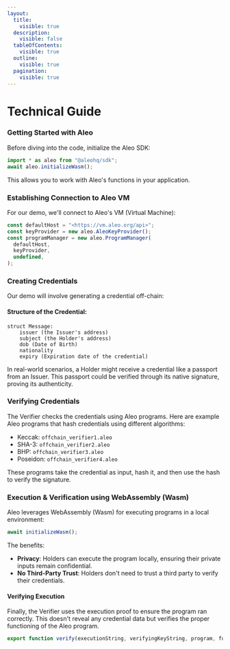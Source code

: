 ```yaml
---
layout:
  title:
    visible: true
  description:
    visible: false
  tableOfContents:
    visible: true
  outline:
    visible: true
  pagination:
    visible: true
---
```


# Technical Guide

### Getting Started with Aleo

Before diving into the code, initialize the Aleo SDK:

```jsx
import * as aleo from "@aleohq/sdk";
await aleo.initializeWasm();
```

This allows you to work with Aleo's functions in your application.

### Establishing Connection to Aleo VM

For our demo, we'll connect to Aleo's VM (Virtual Machine):

```jsx
const defaultHost = "<https://vm.aleo.org/api>";
const keyProvider = new aleo.AleoKeyProvider();
const programManager = new aleo.ProgramManager(
  defaultHost,
  keyProvider,
  undefined,
);
```

### Creating Credentials

Our demo will involve generating a credential off-chain:

#### Structure of the Credential:

```
struct Message:
    issuer (the Issuer's address)
    subject (the Holder's address)
    dob (Date of Birth)
    nationality
    expiry (Expiration date of the credential)
```

In real-world scenarios, a Holder might receive a credential like a passport from an Issuer. This passport could be verified through its native signature, proving its authenticity.

### Verifying Credentials

The Verifier checks the credentials using Aleo programs. Here are example Aleo programs that hash credentials using different algorithms:

* Keccak: `offchain_verifier1.aleo`
* SHA-3: `offchain_verifier2.aleo`
* BHP: `offchain_verifier3.aleo`
* Poseidon: `offchain_verifier4.aleo`

These programs take the credential as input, hash it, and then use the hash to verify the signature.

### Execution & Verification using WebAssembly (Wasm)

Aleo leverages WebAssembly (Wasm) for executing programs in a local environment:

```jsx
await initializeWasm();
```

The benefits:

* **Privacy**: Holders can execute the program locally, ensuring their private inputs remain confidential.
* **No Third-Party Trust**: Holders don't need to trust a third party to verify their credentials.

#### Verifying Execution

Finally, the Verifier uses the execution proof to ensure the program ran correctly. This doesn't reveal any credential data but verifies the proper functioning of the Aleo program.

```jsx
export function verify(executionString, verifyingKeyString, program, functionName) {...}
```

